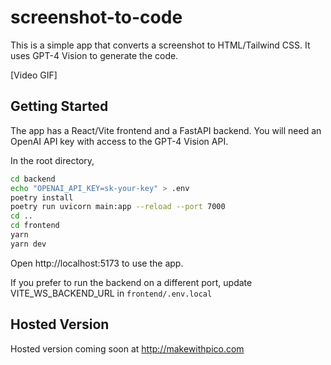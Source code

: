 # screenshot-to-code

This is a simple app that converts a screenshot to HTML/Tailwind CSS. It uses GPT-4 Vision to generate the code.

[Video GIF]

## Getting Started

The app has a React/Vite frontend and a FastAPI backend. You will need an OpenAI API key with access to the GPT-4 Vision API.

In the root directory,

```bash
cd backend
echo "OPENAI_API_KEY=sk-your-key" > .env
poetry install
poetry run uvicorn main:app --reload --port 7000
cd ..
cd frontend
yarn
yarn dev
```

Open http://localhost:5173 to use the app.

If you prefer to run the backend on a different port, update VITE_WS_BACKEND_URL in `frontend/.env.local`

## Hosted Version

Hosted version coming soon at http://makewithpico.com
